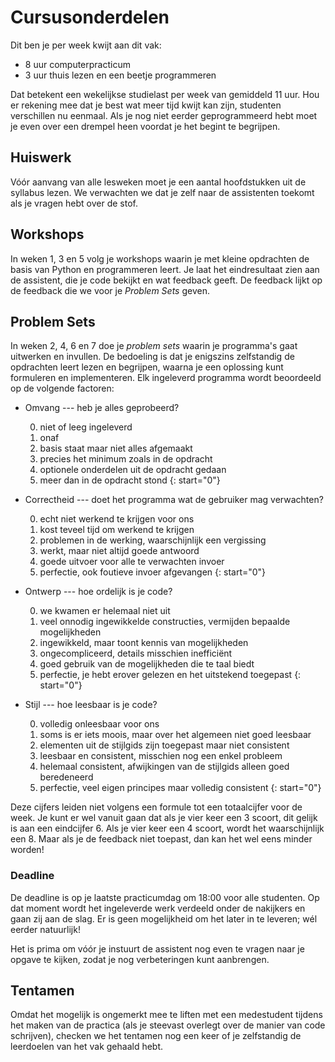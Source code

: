 # Cursusonderdelen

Dit ben je per week kwijt aan dit vak:

* 8 uur computerpracticum
* 3 uur thuis lezen en een beetje programmeren

Dat betekent een wekelijkse studielast per week van gemiddeld 11 uur. Hou er
rekening mee dat je best wat meer tijd kwijt kan zijn, studenten verschillen nu
eenmaal. Als je nog niet eerder geprogrammeerd hebt moet je even over een
drempel heen voordat je het begint te begrijpen.

## Huiswerk

Vóór aanvang van alle lesweken moet je een aantal hoofdstukken uit de syllabus
lezen. We verwachten we dat je zelf naar de assistenten toekomt als je vragen
hebt over de stof.

## Workshops

In weken 1, 3 en 5 volg je workshops waarin je met kleine opdrachten de basis
van Python en programmeren leert. Je laat het eindresultaat zien aan de
assistent, die je code bekijkt en wat feedback geeft. De feedback lijkt op de
feedback die we voor je *Problem Sets* geven.

## Problem Sets

In weken 2, 4, 6 en 7 doe je *problem sets* waarin je programma's gaat
uitwerken en invullen. De bedoeling is dat je enigszins zelfstandig de
opdrachten leert lezen en begrijpen, waarna je een oplossing kunt formuleren en
implementeren. Elk ingeleverd programma wordt beoordeeld op de volgende factoren:

* Omvang --- heb je alles geprobeerd?

    0. niet of leeg ingeleverd
	1. onaf
	2. basis staat maar niet alles afgemaakt
	3. precies het minimum zoals in de opdracht
	4. optionele onderdelen uit de opdracht gedaan
	5. meer dan in de opdracht stond
	{: start="0"}

* Correctheid --- doet het programma wat de gebruiker mag verwachten?

	0. echt niet werkend te krijgen voor ons
	1. kost teveel tijd om werkend te krijgen
	2. problemen in de werking, waarschijnlijk een vergissing
	3. werkt, maar niet altijd goede antwoord
	4. goede uitvoer voor alle te verwachten invoer
	5. perfectie, ook foutieve invoer afgevangen
	{: start="0"}

* Ontwerp --- hoe ordelijk is je code?

    0. we kwamen er helemaal niet uit
	1. veel onnodig ingewikkelde constructies, vermijden bepaalde mogelijkheden
	2. ingewikkeld, maar toont kennis van mogelijkheden
	3. ongecompliceerd, details misschien inefficiënt
	4. goed gebruik van de mogelijkheden die te taal biedt
	5. perfectie, je hebt erover gelezen en het uitstekend toegepast
	{: start="0"}

* Stijl --- hoe leesbaar is je code?

    0. volledig onleesbaar voor ons
	1. soms is er iets moois, maar over het algemeen niet goed leesbaar
	2. elementen uit de stijlgids zijn toegepast maar niet consistent
	3. leesbaar en consistent, misschien nog een enkel probleem
	4. helemaal consistent, afwijkingen van de stijlgids alleen goed beredeneerd
	5. perfectie, veel eigen principes maar volledig consistent
	{: start="0"}

Deze cijfers leiden niet volgens een formule tot een totaalcijfer voor de week. Je kunt er wel vanuit gaan dat als je vier keer een 3 scoort, dit gelijk is aan een eindcijfer 6. Als je vier keer een 4 scoort, wordt het waarschijnlijk een 8. Maar als je de feedback niet toepast, dan kan het wel eens minder worden!

### Deadline

De deadline is op je laatste practicumdag om 18:00 voor alle studenten. Op dat
moment wordt het ingeleverde werk verdeeld onder de nakijkers en gaan zij aan
de slag. Er is geen mogelijkheid om het later in te leveren; wél eerder
natuurlijk!

Het is prima om vóór je instuurt de assistent nog even te vragen naar je opgave
te kijken, zodat je nog verbeteringen kunt aanbrengen.

## Tentamen

Omdat het mogelijk is ongemerkt mee te liften met een medestudent tijdens het
maken van de practica (als je steevast overlegt over de manier van code
schrijven), checken we het tentamen nog een keer of je zelfstandig de
leerdoelen van het vak gehaald hebt.
